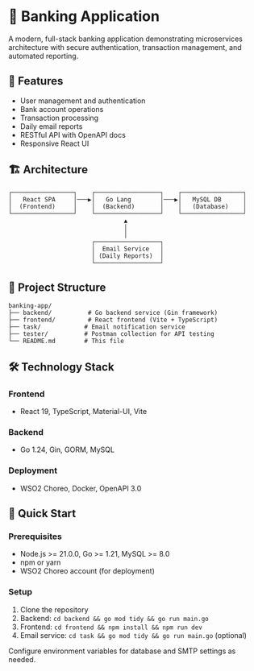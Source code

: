 # 🏦 Banking Application

A modern, full-stack banking application demonstrating microservices architecture with secure authentication, transaction management, and automated reporting.

## 🚀 Features

- User management and authentication
- Bank account operations
- Transaction processing
- Daily email reports
- RESTful API with OpenAPI docs
- Responsive React UI

## 🏗️ Architecture

```
┌─────────────────┐    ┌──────────────────┐    ┌─────────────────┐
│   React SPA     │───▶│   Go Lang        │───▶│   MySQL DB      │
│  (Frontend)     │    │  (Backend)       │    │   (Database)    │
└─────────────────┘    └──────────────────┘    └─────────────────┘
                                ▲
                                │
                                │
                       ┌──────────────────┐
                       │  Email Service   │
                       │ (Daily Reports)  │
                       └──────────────────┘
```

## 📁 Project Structure

```
banking-app/
├── backend/          # Go backend service (Gin framework)
├── frontend/         # React frontend (Vite + TypeScript)
├── task/            # Email notification service
├── tester/          # Postman collection for API testing
└── README.md        # This file
```

## 🛠️ Technology Stack

### Frontend
- React 19, TypeScript, Material-UI, Vite

### Backend
- Go 1.24, Gin, GORM, MySQL

### Deployment
- WSO2 Choreo, Docker, OpenAPI 3.0

## 🚀 Quick Start

### Prerequisites

- Node.js >= 21.0.0, Go >= 1.21, MySQL >= 8.0
- npm or yarn
- WSO2 Choreo account (for deployment)

### Setup

1. Clone the repository
2. Backend: `cd backend && go mod tidy && go run main.go`
3. Frontend: `cd frontend && npm install && npm run dev`
4. Email service: `cd task && go mod tidy && go run main.go` (optional)

Configure environment variables for database and SMTP settings as needed.

